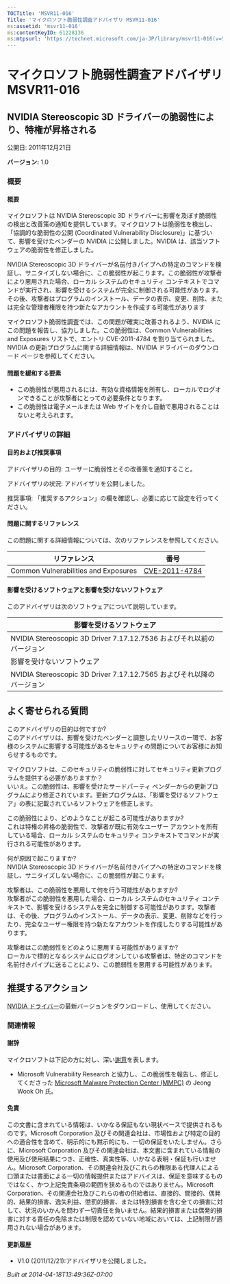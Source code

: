 ```yaml
---
TOCTitle: 'MSVR11-016'
Title: 'マイクロソフト脆弱性調査アドバイザリ MSVR11-016'
ms:assetid: 'msvr11-016'
ms:contentKeyID: 61228136
ms:mtpsurl: 'https://technet.microsoft.com/ja-JP/library/msvr11-016(v=Security.10)'
---
```




マイクロソフト脆弱性調査アドバイザリ MSVR11-016
===============================================

NVIDIA Stereoscopic 3D ドライバーの脆弱性により、特権が昇格される
-----------------------------------------------------------------

公開日: 2011年12月21日

**バージョン:** 1.0

### 概要

#### 概要

マイクロソフトは NVIDIA Stereoscopic 3D ドライバーに影響を及ぼす脆弱性の検出と改善策の通知を提供しています。マイクロソフトは脆弱性を検出し、「協調的な脆弱性の公開 (Coordinated Vulnerability Disclosure)」に基づいて、影響を受けたベンダーの NVIDIA に公開しました。NVIDIA は、該当ソフトウェアの脆弱性を修正しました。

NVIDIA Stereoscopic 3D ドライバーが名前付きパイプへの特定のコマンドを検証し、サニタイズしない場合に、この脆弱性が起こります。この脆弱性が攻撃者により悪用された場合、ローカル システムのセキュリティ コンテキストでコマンドが実行され、影響を受けるシステムが完全に制御される可能性があります。その後、攻撃者はプログラムのインストール、データの表示、変更、削除、または完全な管理者権限を持つ新たなアカウントを作成する可能性があります

マイクロソフト脆弱性調査では、この問題が確実に改善されるよう、NVIDIA にこの問題を報告し、協力しました。この脆弱性は、Common Vulnerabilities and Exposures リストで、エントリ CVE-2011-4784 を割り当てられました。NVIDIA の更新プログラムに関する詳細情報は、NVIDIA ドライバーのダウンロード ページを参照してください。

#### 問題を緩和する要素

-   この脆弱性が悪用されるには、有効な資格情報を所有し、ローカルでログオンできることが攻撃者にとっての必要条件となります。
-   この脆弱性は電子メールまたは Web サイトを介し自動で悪用されることはないと考えられます。

### アドバイザリの詳細

#### 目的および推奨事項

アドバイザリの目的: ユーザーに脆弱性とその改善策を通知すること。

アドバイザリの状況: アドバイザリを公開しました。

推奨事項: 「推奨するアクション」の欄を確認し、必要に応じて設定を行ってください。

#### 問題に関するリファレンス

この問題に関する詳細情報については、次のリファレンスを参照してください。

| リファレンス                         | 番号                                                                             |
|--------------------------------------|----------------------------------------------------------------------------------|
| Common Vulnerabilities and Exposures | [CVE-2011-4784](http://www.cve.mitre.org/cgi-bin/cvename.cgi?name=cve-2011-4784) |

#### 影響を受けるソフトウェアと影響を受けないソフトウェア

このアドバイザリは次のソフトウェアについて説明しています。

| 影響を受けるソフトウェア                                              |
|-----------------------------------------------------------------------|
| NVIDIA Stereoscopic 3D Driver 7.17.12.7536 およびそれ以前のバージョン |
| 影響を受けないソフトウェア                                            |
| NVIDIA Stereoscopic 3D Driver 7.17.12.7565 およびそれ以降のバージョン |

よく寄せられる質問
------------------

 
このアドバイザリの目的は何ですか?   
このアドバイザリは、影響を受けたベンダーと調整したリリースの一環で、お客様のシステムに影響する可能性があるセキュリティの問題についてお客様にお知らせするものです。

マイクロソフトは、このセキュリティの脆弱性に対してセキュリティ更新プログラムを提供する必要がありますか？     
いいえ。この脆弱性は、影響を受けたサードパーティ ベンダーからの更新プログラムにより修正されています。更新プログラムは、「影響を受けるソフトウェア」の表に記載されているソフトウェアを修正します。

この脆弱性により、どのようなことが起こる可能性がありますか?   
これは特権の昇格の脆弱性で、攻撃者が既に有効なユーザー アカウントを所有している場合、ローカル システムのセキュリティ コンテキストでコマンドが実行される可能性があります。

何が原因で起こりますか?   
NVIDIA Stereoscopic 3D ドライバーが名前付きパイプへの特定のコマンドを検証し、サニタイズしない場合に、この脆弱性が起こります。

攻撃者は、この脆弱性を悪用して何を行う可能性がありますか?   
攻撃者がこの脆弱性を悪用した場合、ローカル システムのセキュリティ コンテキストで、影響を受けるシステムを完全に制御する可能性があります。攻撃者は、その後、プログラムのインストール、データの表示、変更、削除などを行ったり、完全なユーザー権限を持つ新たなアカウントを作成したりする可能性があります。

攻撃者はこの脆弱性をどのように悪用する可能性がありますか?   
ローカルで標的となるシステムにログオンしている攻撃者は、特定のコマンドを名前付きパイプに送ることにより、この脆弱性を悪用する可能性があります。

推奨するアクション
------------------

 
[NVIDIA ドライバー](http://www.nvidia.co.jp/download/index.aspx?lang=jp)の最新バージョンをダウンロードし、使用してください。

### 関連情報

#### 謝辞

マイクロソフトは下記の方に対し、深い[謝意](http://technet.microsoft.com/security/bulletin/policy)を表します。

-   Microsoft Vulnerability Research と協力し、この脆弱性を報告し、修正してくださった [Microsoft Malware Protection Center (MMPC)](http://www.microsoft.com/security/portal/) の Jeong Wook Oh 氏。

#### 免責

この文書に含まれている情報は、いかなる保証もない現状ベースで提供されるものです。Microsoft Corporation 及びその関連会社は、市場性および特定の目的への適合性を含めて、明示的にも黙示的にも、一切の保証をいたしません。さらに、Microsoft Corporation 及びその関連会社は、本文書に含まれている情報の使用及び使用結果につき、正確性、真実性等、いかなる表明・保証も行いません。Microsoft Corporation、その関連会社及びこれらの権限ある代理人による口頭または書面による一切の情報提供またはアドバイスは、保証を意味するものではなく、かつ上記免責条項の範囲を狭めるものではありません。Microsoft Corporation、その関連会社及びこれらの者の供給者は、直接的、間接的、偶発的、結果的損害、逸失利益、懲罰的損害、または特別損害を含む全ての損害に対して、状況のいかんを問わず一切責任を負いません。結果的損害または偶発的損害に対する責任の免除または制限を認めていない地域においては、上記制限が適用されない場合があります。

#### 更新履歴

-   V1.0 (2011/12/21):アドバイザリを公開しました。

*Built at 2014-04-18T13:49:36Z-07:00*
